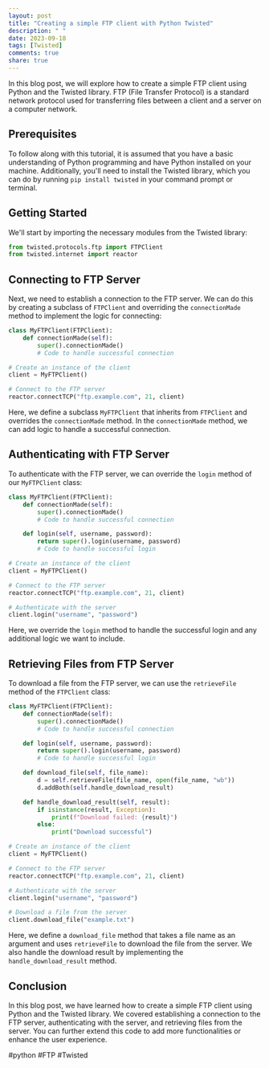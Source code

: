 ```yaml
---
layout: post
title: "Creating a simple FTP client with Python Twisted"
description: " "
date: 2023-09-18
tags: [Twisted]
comments: true
share: true
---
```

In this blog post, we will explore how to create a simple FTP client using Python and the Twisted library. FTP (File Transfer Protocol) is a standard network protocol used for transferring files between a client and a server on a computer network.

## Prerequisites
To follow along with this tutorial, it is assumed that you have a basic understanding of Python programming and have Python installed on your machine. Additionally, you'll need to install the Twisted library, which you can do by running `pip install twisted` in your command prompt or terminal.

## Getting Started
We'll start by importing the necessary modules from the Twisted library:

```python
from twisted.protocols.ftp import FTPClient
from twisted.internet import reactor
```

## Connecting to FTP Server
Next, we need to establish a connection to the FTP server. We can do this by creating a subclass of `FTPClient` and overriding the `connectionMade` method to implement the logic for connecting:

```python
class MyFTPClient(FTPClient):
    def connectionMade(self):
        super().connectionMade()
        # Code to handle successful connection

# Create an instance of the client
client = MyFTPClient()

# Connect to the FTP server
reactor.connectTCP("ftp.example.com", 21, client)
```

Here, we define a subclass `MyFTPClient` that inherits from `FTPClient` and overrides the `connectionMade` method. In the `connectionMade` method, we can add logic to handle a successful connection.

## Authenticating with FTP Server
To authenticate with the FTP server, we can override the `login` method of our `MyFTPClient` class:

```python
class MyFTPClient(FTPClient):
    def connectionMade(self):
        super().connectionMade()
        # Code to handle successful connection

    def login(self, username, password):
        return super().login(username, password)
        # Code to handle successful login

# Create an instance of the client
client = MyFTPClient()

# Connect to the FTP server
reactor.connectTCP("ftp.example.com", 21, client)

# Authenticate with the server
client.login("username", "password")
```

Here, we override the `login` method to handle the successful login and any additional logic we want to include.

## Retrieving Files from FTP Server
To download a file from the FTP server, we can use the `retrieveFile` method of the `FTPClient` class:

```python
class MyFTPClient(FTPClient):
    def connectionMade(self):
        super().connectionMade()
        # Code to handle successful connection

    def login(self, username, password):
        return super().login(username, password)
        # Code to handle successful login

    def download_file(self, file_name):
        d = self.retrieveFile(file_name, open(file_name, "wb"))
        d.addBoth(self.handle_download_result)

    def handle_download_result(self, result):
        if isinstance(result, Exception):
            print(f"Download failed: {result}")
        else:
            print("Download successful")

# Create an instance of the client
client = MyFTPClient()

# Connect to the FTP server
reactor.connectTCP("ftp.example.com", 21, client)

# Authenticate with the server
client.login("username", "password")

# Download a file from the server
client.download_file("example.txt")
```

Here, we define a `download_file` method that takes a file name as an argument and uses `retrieveFile` to download the file from the server. We also handle the download result by implementing the `handle_download_result` method.

## Conclusion
In this blog post, we have learned how to create a simple FTP client using Python and the Twisted library. We covered establishing a connection to the FTP server, authenticating with the server, and retrieving files from the server. You can further extend this code to add more functionalities or enhance the user experience.

#python #FTP #Twisted